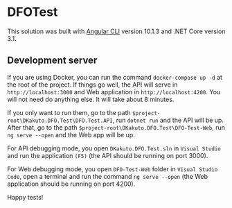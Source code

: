 # DFOTest

This solution was built with [Angular CLI](https://github.com/angular/angular-cli) version 10.1.3 and .NET Core version 3.1.

## Development server

If you are using Docker, you can run the command `docker-compose up -d` at the root of the project. If things go well, the API will serve in `http://localhost:3000` and Web application in `http://localhost:4200`. You will not need do anything else. It will take about 8 minutes.

If you only want to run them, go to the path `$project-root\DKakuto.DFO.Test\DFO.Test.API`, run `dotnet run` and the API will be up. After that, go to the path `$project-root\DKakuto.DFO.Test\DFO-Test-Web`, run `ng serve --open` and the Web app will be up.

For API debugging mode, you open `DKakuto.DFO.Test.sln` in `Visual Studio` and run the application `(F5)` (the API should be running on port 3000).

For Web debugging mode, you open `DFO-Test-Web` folder in `Visual Studio Code`, open a terminal and run the command `ng serve --open` (the Web application should be running on port 4200).

Happy tests!
